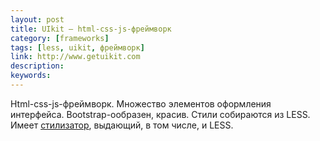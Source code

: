 ```yaml
---
layout: post
title: UIkit — html-css-js-фреймворк
category: [frameworks]
tags: [less, uikit, фреймворк]
link: http://www.getuikit.com
description:
keywords:
---
```


<p>Html-css-js-фреймворк. Множество элементов оформления интерфейса. Bootstrap-ообразен, красив. Стили собираются из LESS. Имеет <a href="http://www.getuikit.com/docs/customizer.html">стилизатор</a>, выдающий, в том числе, и LESS.</p>
